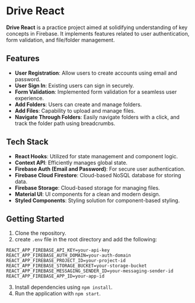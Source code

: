 # Drive React

**Drive React** is a practice project aimed at solidifying understanding of key concepts in Firebase. It implements features related to user authentication, form validation, and file/folder management.

## Features

- **User Registration**: Allow users to create accounts using email and password.
- **User Sign In**: Existing users can sign in securely.
- **Form Validation**: Implemented form validation for a seamless user experience.
- **Add Folders**: Users can create and manage folders.
- **Add Files**: Capability to upload and manage files.
- **Navigate Through Folders**: Easily navigate folders with a click, and track the folder path using breadcrumbs.

## Tech Stack

- **React Hooks**: Utilized for state management and component logic.
- **Context API**: Efficiently manages global state.
- **Firebase Auth (Email and Password)**: For secure user authentication.
- **Firebase Cloud Firestore**: Cloud-based NoSQL database for storing data.
- **Firebase Storage**: Cloud-based storage for managing files.
- **Material UI**: UI components for a clean and modern design.
- **Styled Components**: Styling solution for component-based styling.

## Getting Started

1. Clone the repository.
2. create `.env` file in the root directory and add the following:

```
REACT_APP_FIREBASE_API_KEY=your-api-key
REACT_APP_FIREBASE_AUTH_DOMAIN=your-auth-domain
REACT_APP_FIREBASE_PROJECT_ID=your-project-id
REACT_APP_FIREBASE_STORAGE_BUCKET=your-storage-bucket
REACT_APP_FIREBASE_MESSAGING_SENDER_ID=your-messaging-sender-id
REACT_APP_FIREBASE_APP_ID=your-app-id
```
3. Install dependencies using `npm install`.
4. Run the application with `npm start`.
